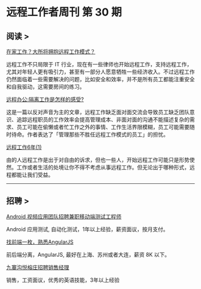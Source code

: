 # 远程工作者周刊 第 30 期

## 阅读 >

[在家工作？大所将拥抱远程工作模式？](https://mp.weixin.qq.com/s/CMmpTUOVpZIQ5n21H_tPDA)

远程工作不只局限于 IT 行业，现在有一些律师也开始远程工作，支持远程工作，尤其对年轻人更有吸引力，甚至有一部分人愿意牺牲一些经济收入。不过远程工作仍然面临着一些需要解决的问题，比如安全和效率，并不是所有员工都能注重安全和自我驱动，这需要房间的练习。

[远程办公:隔离工作是怎样的感受?](https://mp.weixin.qq.com/s/tTLtwUtarwesClJy_7Pj6w)

这是一篇以反对声音为主的文章，远程工作缺乏面对面交流会导致员工缺乏团队意识、追踪远程职员的工作效率会提高管理成本、非面对面的沟通不能描述复杂的需求、员工可能在偷懒或者忙工作之外的事情、工作生活界限模糊，员工可能需要随时待命。作者表达了「管理那些不胜任远程工作模式的员工」的担忧。

[远程工作6年(1)](https://mp.weixin.qq.com/s/6deaFTuzTF7eRwW0X5yxRA)

由的人远程工作是出于对自由的诉求，但也一些人，开始远程工作可能只是形势使然。工作或者生活的处境让你不得不考虑从事远程工作。但无论出于哪种形式，远程都能让我们受益。

---

## 招聘 >

[Android 视频应用团队招聘兼职移动端测试工程师](https://mp.weixin.qq.com/s/z4T-YJQYIS4f6USqlbiRIA)

Android 应用测试, 自动化测试，1年以上经验，薪资面议，按月支付。

[找前端一枚，熟悉AngularJS](http://yizaoyiwan.com/discussions/1661)

前后端分离，AngularJS, 最好在上海、苏州或者大连，薪资 8K 以下。

[九寨沟悦榕庄招聘销售经理](https://mp.weixin.qq.com/s/s26pxXiIemQn-t7SA1Unew)

销售，工资面议，优秀的英语技能，3年以上经验

